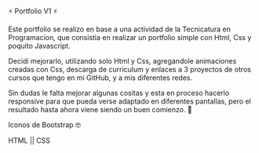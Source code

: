 ⚡ Portfolio V1 ⚡

Este portfolio se realizo en base a una actividad de la Tecnicatura en Programacion, que consistia en realizar un portfolio simple
con Html, Css y poquito Javascript.

Decidi mejorarlo, utilizando solo Html y Css, agregandole animaciones creadas con Css, descarga de curriculum y enlaces a 3 proyectos
de otros cursos que tengo en mi GitHub, y a mis diferentes redes.

Sin dudas le falta mejorar algunas cositas y esta en proceso hacerlo responsive para que pueda verse adaptado en diferentes pantallas,
pero el resultado hasta ahora viene siendo un buen comienzo. 🚀

Iconos de Bootstrap 🤓

HTML || CSS 
